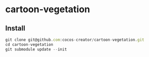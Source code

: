 # cartoon-vegetation

## Install

```js
git clone git@github.com:cocos-creator/cartoon-vegetation.git
cd cartoon-vegetation
git submodule update --init
```
